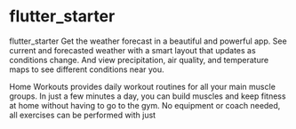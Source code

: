 # flutter_starter
 flutter_starter
Get the weather forecast in a beautiful and powerful app. 
See current and forecasted weather with a smart layout that updates as conditions change. And view precipitation, air quality,
and temperature maps to see different conditions near you.

Home Workouts provides daily workout routines for all your main muscle groups. In just a few minutes a day, you can build muscles
and keep fitness at home without having to go to the gym. No equipment or coach needed, all exercises can be performed with just
